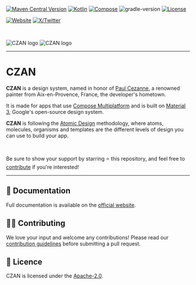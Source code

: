 [![Maven Central Version](https://img.shields.io/maven-central/v/io.github.tweener/czan?color=orange)](https://central.sonatype.com/artifact/io.github.tweener/czan)
[![Kotlin](https://img.shields.io/badge/kotlin-2.1.21-blue.svg?logo=kotlin)](http://kotlinlang.org)
[![Compose](https://img.shields.io/badge/compose-1.8.0-blue.svg?logo=jetpackcompose)](https://www.jetbrains.com/lp/compose-multiplatform)
![gradle-version](https://img.shields.io/badge/gradle-8.11.1-blue?logo=gradle)
[![License](https://img.shields.io/badge/License-Apache%202.0-green.svg)](https://opensource.org/licenses/Apache-2.0)

[![Website](https://img.shields.io/badge/Author-vivienmahe.com-purple)](https://vivienmahe.com/)
[![X/Twitter](https://img.shields.io/twitter/follow/VivienMahe)](https://twitter.com/VivienMahe)

<br>

![CZAN logo](https://github.com/user-attachments/assets/98b75c88-3f92-4b7e-915f-b0fc5b1ddc5a#gh-light-mode-only)
![CZAN logo](https://github.com/user-attachments/assets/2fbcb69a-c6a3-4954-a1eb-d513135bd527#gh-dark-mode-only)

---

# CZAN

**CZAN** is a design system, named in honor of [Paul Cezanne](https://en.wikipedia.org/wiki/Paul_C%C3%A9zanne), a renowned painter from Aix-en-Provence, France, the developer's hometown.

It is made for apps that use [Compose Multiplatform](https://www.jetbrains.com/lp/compose-multiplatform/) and is built on [Material 3](https://m3.material.io/), Google's open-source design system.

**CZAN** is following the [Atomic Design](https://bradfrost.com/blog/post/atomic-web-design/) methodology, where atoms, molecules, organisms and templates are the different levels of design you can
use to build your app.

<br>

Be sure to show your support by starring ⭐️ this repository, and feel free to [contribute](#-contributing) if you're interested!

---

## 📄 Documentation

Full documentation is available on the [official website](https://www.czan.dev/).

## 👨‍💻 Contributing

We love your input and welcome any contributions! Please read our [contribution guidelines](https://github.com/Tweener/czan/blob/master/CONTRIBUTING.md) before submitting a pull request.

## 📜 Licence

CZAN is licensed under the [Apache-2.0](https://github.com/Tweener/czan?tab=Apache-2.0-1-ov-file#readme).
